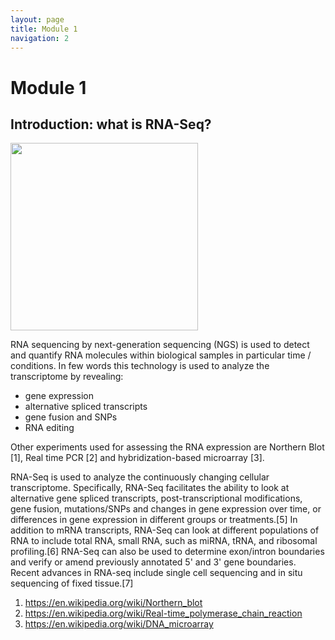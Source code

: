 ```yaml
---
layout: page
title: Module 1
navigation: 2
---
```


# Module 1
## Introduction: what is RNA-Seq? 

<img src="images/Double-stranded_RNA.gif" width="300" align="middle" />

RNA sequencing by next-generation sequencing (NGS) is used to detect and quantify RNA molecules within biological samples in particular time / conditions. In few words this technology is used to analyze the transcriptome by revealing:
* gene expression
* alternative spliced transcripts 
* gene fusion and SNPs
* RNA editing

Other experiments used for assessing the RNA expression are Northern Blot [1], Real time PCR [2] and hybridization-based  microarray [3]. 


RNA-Seq is used to analyze the continuously changing cellular transcriptome. Specifically, RNA-Seq facilitates the ability to look at alternative gene spliced transcripts, post-transcriptional modifications, gene fusion, mutations/SNPs and changes in gene expression over time, or differences in gene expression in different groups or treatments.[5] In addition to mRNA transcripts, RNA-Seq can look at different populations of RNA to include total RNA, small RNA, such as miRNA, tRNA, and ribosomal profiling.[6] RNA-Seq can also be used to determine exon/intron boundaries and verify or amend previously annotated 5' and 3' gene boundaries. Recent advances in RNA-seq include single cell sequencing and in situ sequencing of fixed tissue.[7]



1) https://en.wikipedia.org/wiki/Northern_blot
2) https://en.wikipedia.org/wiki/Real-time_polymerase_chain_reaction
3) https://en.wikipedia.org/wiki/DNA_microarray
